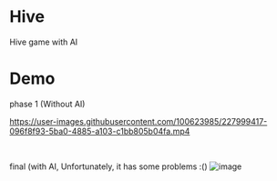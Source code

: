 # Hive
Hive game with AI

# Demo
phase 1 (Without AI)


https://user-images.githubusercontent.com/100623985/227999417-096f8f93-5ba0-4885-a103-c1bb805b04fa.mp4

</br>

final (with AI, Unfortunately, it has some problems :()
![image](https://user-images.githubusercontent.com/100623985/227966307-6b94bedb-ca04-4a1a-aa89-61c4d5f72f25.png)
